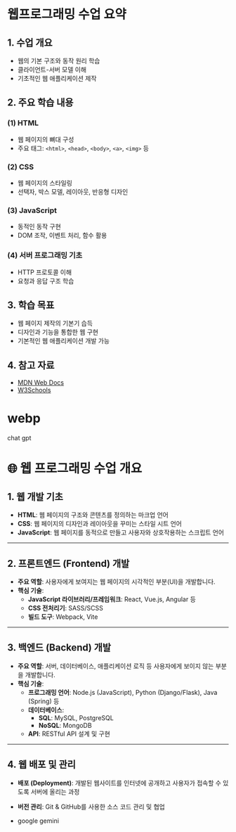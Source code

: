 # 웹프로그래밍 수업 요약

## 1. 수업 개요
- 웹의 기본 구조와 동작 원리 학습
- 클라이언트-서버 모델 이해
- 기초적인 웹 애플리케이션 제작

## 2. 주요 학습 내용
### (1) HTML
- 웹 페이지의 뼈대 구성
- 주요 태그: `<html>`, `<head>`, `<body>`, `<a>`, `<img>` 등

### (2) CSS
- 웹 페이지의 스타일링
- 선택자, 박스 모델, 레이아웃, 반응형 디자인

### (3) JavaScript
- 동적인 동작 구현
- DOM 조작, 이벤트 처리, 함수 활용

### (4) 서버 프로그래밍 기초
- HTTP 프로토콜 이해
- 요청과 응답 구조 학습

## 3. 학습 목표
- 웹 페이지 제작의 기본기 습득
- 디자인과 기능을 통합한 웹 구현
- 기본적인 웹 애플리케이션 개발 가능

## 4. 참고 자료
- [MDN Web Docs](https://developer.mozilla.org/ko/)
- [W3Schools](https://www.w3schools.com/)
# webp
chat gpt

# 🌐 웹 프로그래밍 수업 개요

## 1. 웹 개발 기초
- **HTML**: 웹 페이지의 구조와 콘텐츠를 정의하는 마크업 언어
- **CSS**: 웹 페이지의 디자인과 레이아웃을 꾸미는 스타일 시트 언어
- **JavaScript**: 웹 페이지를 동적으로 만들고 사용자와 상호작용하는 스크립트 언어

---

## 2. 프론트엔드 (Frontend) 개발
- **주요 역할**: 사용자에게 보여지는 웹 페이지의 시각적인 부분(UI)을 개발합니다.
- **핵심 기술**:
    - **JavaScript 라이브러리/프레임워크**: React, Vue.js, Angular 등
    - **CSS 전처리기**: SASS/SCSS
    - **빌드 도구**: Webpack, Vite

---

## 3. 백엔드 (Backend) 개발
- **주요 역할**: 서버, 데이터베이스, 애플리케이션 로직 등 사용자에게 보이지 않는 부분을 개발합니다.
- **핵심 기술**:
    - **프로그래밍 언어**: Node.js (JavaScript), Python (Django/Flask), Java (Spring) 등
    - **데이터베이스**:
        - **SQL**: MySQL, PostgreSQL
        - **NoSQL**: MongoDB
    - **API**: RESTful API 설계 및 구현

---

## 4. 웹 배포 및 관리
- **배포 (Deployment)**: 개발된 웹사이트를 인터넷에 공개하고 사용자가 접속할 수 있도록 서버에 올리는 과정
- **버전 관리**: Git & GitHub를 사용한 소스 코드 관리 및 협업

- google gemini
